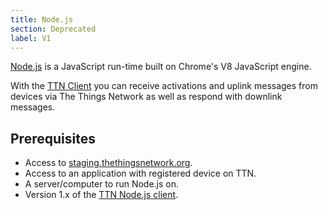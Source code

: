 ```yaml
---
title: Node.js
section: Deprecated
label: V1
---
```


[Node.js](https://nodejs.org/) is a JavaScript run-time built on Chrome's V8 JavaScript engine.

With the [TTN Client](https://www.npmjs.com/package/ttn) you can receive activations and uplink messages from devices via The Things Network as well as respond with downlink messages.

## Prerequisites

* Access to [staging.thethingsnetwork.org](https://staging.thethingsnetwork.org/).
* Access to an application with registered device on TTN.
* A server/computer to run Node.js on.
* Version 1.x of the [TTN Node.js client](https://github.com/TheThingsNetwork/node-app-lib).
